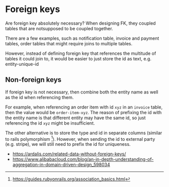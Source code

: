 # Foreign keys

Are foreign key absolutely necessary? When designing FK, they coupled tables that are notsupposed to be coupled together.

There are a few examples, such as notification table, invoice and payment tables, order tables that might require joins to multiple tables.

However, instead of defining foreign key that references the multitude of tables it could join to, it would be easier to just store the id as text, e.g. entity-unique-id


## Non-foreign keys


If foreign key is not necessary, then combine both the entity name as well as the id when referencing them.

For example, when referencing an order item with id `xyz` in an `invoice` table, then the value would be `order-item-xyz`. The reason of prefixing the id with the entity name is that different entity may have the same id, so just referencing the id `xyz` might be insufficient.

The other alternative is to store the type and id in separate columns (similar to rails polymorphism [^1]). However, when sending the id to external party (e.g. stripe), we will still need to prefix the id for uniqueness.

- https://ardalis.com/related-data-without-foreign-keys/
- https://www.alibabacloud.com/blog/an-in-depth-understanding-of-aggregation-in-domain-driven-design_598034

[^1]: https://guides.rubyonrails.org/association_basics.html
